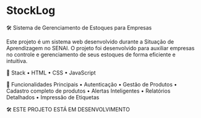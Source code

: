 # StockLog

🛠️ Sistema de Gerenciamento de Estoques para Empresas

Este projeto é um sistema web desenvolvido durante a Situação de Aprendizagem no SENAI.
O projeto foi desenvolvido para auxiliar empresas no controle e gerenciamento de seus estoques de forma eficiente e intuitiva. 

🔧 Stack
 • HTML
 • CSS
 • JavaScript

🔐 Funcionalidades Principais
 • Autenticação
 • Gestão de Produtos
 • Cadastro completo de produtos
 • Alertas Inteligentes 
 • Relatórios Detalhados
 • Impressão de Etiquetas

🛠️ ESTE PROJETO ESTÁ EM DESENVOLVIMENTO

